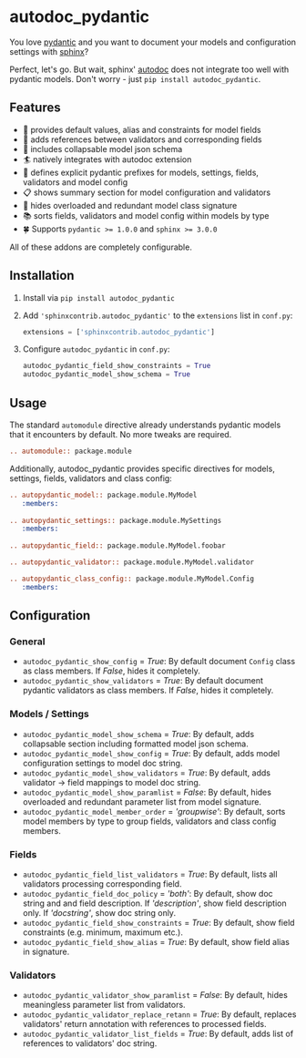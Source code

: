 # autodoc_pydantic

You love [pydantic](https://pydantic-docs.helpmanual.io/) and you want to document your models and configuration settings with [sphinx](https://www.sphinx-doc.org/en/master/)? 

Perfect, let's go. But wait, sphinx' [autodoc](https://www.sphinx-doc.org/en/master/usage/extensions/autodoc.html) does not integrate too well with pydantic models. Don't worry - just `pip install autodoc_pydantic`.

## Features

- :speech_balloon: provides default values, alias and constraints for model fields
- :link: adds references between validators and corresponding fields
- :page_with_curl: includes collapsable model json schema
- :surfer: natively integrates with autodoc extension
- :paperclip: defines explicit pydantic prefixes for models, settings, fields, validators and model config
- :clipboard: shows summary section for model configuration and validators
- :eyes: hides overloaded and redundant model class signature
- :books: sorts fields, validators and model config within models by type
- 🍀 Supports `pydantic >= 1.0.0` and `sphinx >= 3.0.0`

All of these addons are completely configurable.

## Installation

1. Install via `pip install autodoc_pydantic`
2. Add `'sphinxcontrib.autodoc_pydantic'` to the `extensions` list in `conf.py`:

   ```python
   extensions = ['sphinxcontrib.autodoc_pydantic']
   ```

3. Configure `autodoc_pydantic` in `conf.py`:

   ```python
   autodoc_pydantic_field_show_constraints = True
   autodoc_pydantic_model_show_schema = True
   ```
 
## Usage

The standard `automodule` directive already understands pydantic models that it encounters by default. No more tweaks are required.

```rest
.. automodule:: package.module
```

Additionally, autodoc_pydantic provides specific directives for models, settings, fields, validators and class config:

```rest
.. autopydantic_model:: package.module.MyModel
   :members:
   
.. autopydantic_settings:: package.module.MySettings
   :members:
   
.. autopydantic_field:: package.module.MyModel.foobar

.. autopydantic_validator:: package.module.MyModel.validator

.. autopydantic_class_config:: package.module.MyModel.Config
   :members:
```
 
## Configuration

### General 

- `autodoc_pydantic_show_config` = *True*: By default document `Config` class as class members. If *False*, hides it completely.
- `autodoc_pydantic_show_validators` = *True*: By default document pydantic validators as class members. If *False*, hides it completely.

### Models / Settings

- `autodoc_pydantic_model_show_schema` = *True*: By default, adds collapsable section including formatted model json schema.
- `autodoc_pydantic_model_show_config` = *True*: By default, adds model configuration settings to model doc string.
- `autodoc_pydantic_model_show_validators` = *True*: By default, adds validator -> field mappings to model doc string.
- `autodoc_pydantic_model_show_paramlist` = *False*: By default, hides overloaded and redundant parameter list from model signature.
- `autodoc_pydantic_model_member_order` = *'groupwise'*: By default, sorts model members by type to group fields, validators and class config members.

### Fields

- `autodoc_pydantic_field_list_validators` = *True*: By default, lists all validators processing corresponding field.
- `autodoc_pydantic_field_doc_policy` = *'both'*: By default, show doc string and and field description. If *'description'*, show field description only. If *'docstring'*, show doc string only.  
- `autodoc_pydantic_field_show_constraints` = *True*: By default, show field constraints (e.g. minimum, maximum etc.).
- `autodoc_pydantic_field_show_alias` = *True*: By default, show field alias in signature.

### Validators

- `autodoc_pydantic_validator_show_paramlist` = *False*: By default, hides meaningless parameter list from validators.
- `autodoc_pydantic_validator_replace_retann` = *True*: By default, replaces validators' return annotation with references to processed fields.
- `autodoc_pydantic_validator_list_fields` = *True*: By default, adds list of references to validators' doc string.
